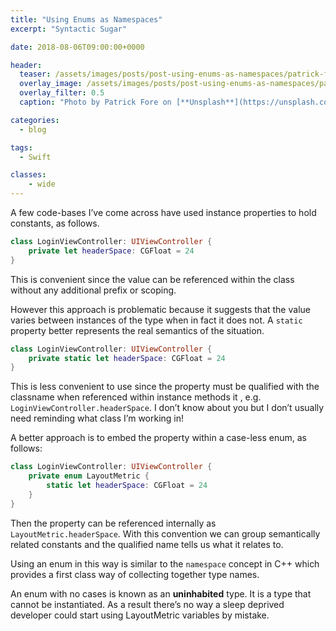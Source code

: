 ```yaml
---
title: "Using Enums as Namespaces"
excerpt: "Syntactic Sugar"

date: 2018-08-06T09:00:00+0000

header:
  teaser: /assets/images/posts/post-using-enums-as-namespaces/patrick-fore-389419-unsplash.jpg
  overlay_image: /assets/images/posts/post-using-enums-as-namespaces/patrick-fore-389419-unsplash.jpg
  overlay_filter: 0.5
  caption: "Photo by Patrick Fore on [**Unsplash**](https://unsplash.com)"

categories:
  - blog

tags:
  - Swift

classes: 
	- wide
---
```

A few code-bases I’ve come across have used instance properties to hold constants, as follows.

```swift
class LoginViewController: UIViewController {
	private let headerSpace: CGFloat = 24
}
```

This is convenient since the value can be referenced within the class without any additional prefix or scoping. 

However this approach is problematic because it suggests that the value varies between instances of the type when in fact it does not. A `static` property better represents the real semantics of the situation.

```swift
class LoginViewController: UIViewController {
	private static let headerSpace: CGFloat = 24
}
```

This is less convenient to use since the property must be qualified with the classname when referenced within instance methods it , e.g. `LoginViewController.headerSpace`. I don’t know about you but I don’t usually need reminding what class I’m working in!

A better approach is to embed the property within a case-less enum, as follows:

```swift
class LoginViewController: UIViewController {
	private enum LayoutMetric {
		static let headerSpace: CGFloat = 24
	}
}
```

Then the property can be referenced internally as `LayoutMetric.headerSpace`. With this convention we can group semantically related constants and the qualified name tells us what it relates to.

Using an enum in this way is similar to the `namespace` concept in C++ which provides a first class way of collecting together type names.

An enum with no cases is known as an **uninhabited** type. It is a type that cannot be instantiated. As a result there’s no way a sleep deprived developer could start using LayoutMetric variables by mistake.
